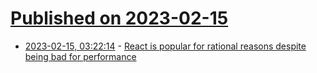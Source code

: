# [Published on 2023-02-15](index.md)

* [2023-02-15, 03:22:14](https://lobste.rs/s/n2kovg/react_is_popular_for_rational_reasons) - [React is popular for rational reasons despite being bad for performance](https://seldo.com/posts/the_case_for_frameworks)
